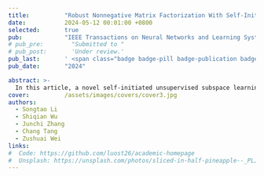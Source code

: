 ```yaml
---
title:          "Robust Nonnegative Matrix Factorization With Self-Initiated Multigraph Contrastive Fusion"
date:           2024-05-12 00:01:00 +0800
selected:       true
pub:            "IEEE Transactions on Neural Networks and Learning Systems"
# pub_pre:        "Submitted to "
# pub_post:       'Under review.'
pub_last:       ' <span class="badge badge-pill badge-publication badge-success">SCI一区 TOP</span>'
pub_date:       "2024"

abstract: >-
  In this article, a novel self-initiated unsupervised subspace learning method named robust nonnegative matrix factorization with self-initiated multigraph contrastive fusion (RNMF-SMGF) is proposed. RNMF-SMGF is capable of creating samples with different angles and learning different graph structures based on these different angles in a self-initiated method without changing the original data.
cover:          /assets/images/covers/cover3.jpg
authors:
  - Songtao Li
  - Shiqian Wu
  - Junchi Zhang
  - Chang Tang
  - Zushuai Wei
links:
#  Code: https://github.com/luost26/academic-homepage
#  Unsplash: https://unsplash.com/photos/sliced-in-half-pineapple--_PLJZmHZzk
---
```

